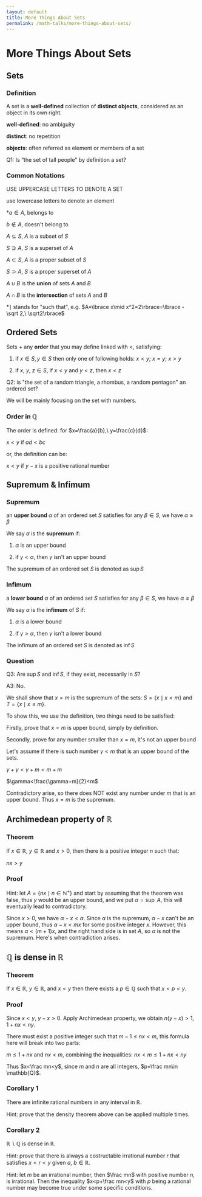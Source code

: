 ```yaml
---
layout: default
title: More Things About Sets
permalink: /math-talks/more-things-about-sets/
---
```


# More Things About Sets

## Sets

### Definition

A set is a **well-defined** collection of **distinct objects**, considered as an object in its own right.

**well-defined**: no ambiguity

**distinct**: no repetition

**objects**: often referred as element or members of a set

Q1: Is “the set of tall people" by definition a set?

### Common Notations

USE UPPERCASE LETTERS TO DENOTE A SET

use lowercase letters to denote an element

*$a\in A$, belongs to

$b\notin A$, doesn't belong to

$A\subseteq S$, $A$ is a subset of $S$

$S\supseteq A$, $S$ is a superset of $A$

$A\subset S$, $A$ is a proper subset of $S$

$S\supset A$, $S$ is a proper superset of $A$

$A\cup B$ is the **union** of sets $A$ and $B$

$A\cap B$ is the **intersection** of sets $A$ and $B$

*$\mid$ stands for "such that", e.g. $A=\lbrace x\mid x^2=2\rbrace=\lbrace - \sqrt 2,\ \sqrt2\rbrace$

## Ordered Sets

Sets + any **order** that you may define linked with <, satisfying:

1. if $x\in S, y\in S$ then only one of following holds:
   $x<y;\ x=y;\ x>y$

2. if $x,\ y,\ z\in S$, if $x<y$ and $y<z$, then $x<z$

Q2: is "the set of a random triangle, a rhombus, a random pentagon" an ordered set?

We will be mainly focusing on the set with numbers.    

### Order in $\mathbb{Q}$

The order is defined: for $x=\frac{a}{b},\ y=\frac{c}{d}$:

$x<y$ if $ad<bc$

or, the definition can be:

$x<y$ if $y-x$ is a positive rational number

## Supremum & Infimum

### Supremum

an **upper bound** $\alpha$ of an ordered set $S$ satisfies for any $\beta\in S$, we have $\alpha\ge\beta$

We say $\alpha$ is the **supremum** if:

1) $\alpha$ is an upper bound

2) if $\gamma<\alpha$, then $\gamma$ isn't an upper bound

The supremum of an ordered set $S$ is denoted as $\sup S$

### Infimum

a **lower bound** $\alpha$ of an ordered set $S$ satisfies for any $\beta\in S$, we have $\alpha\le\beta$

We say $\alpha$ is the **infimum** of $S$ if:

1. $\alpha$ is a lower bound

2. if $\gamma>\alpha$, then $\gamma$ isn't a lower bound

The infimum of an ordered set $S$ is denoted as $\inf S$

### Question

Q3: Are $\sup S$ and $\inf S$, if they exist, necessarily in $S$?

A3: No.

We shall show that $x=m$ is the supremum of the sets: $S=\lbrace x\mid x<m\rbrace$ and $T=\lbrace x\mid x\le m\rbrace$.

To show this, we use the definition, two things need to be satisfied:

Firstly, prove that $x=m$ is upper bound, simply by definition.

Secondly, prove for any number smaller than $x=m$, it's not an upper bound

Let's assume if there is such number $\gamma<m$ that is an upper bound of the sets. 

$\gamma+\gamma<\gamma+m<m+m$

$\gamma<\frac{\gamma+m}{2}<m$

Contradictory arise, so there does NOT exist any number under $m$ that is an upper  bound. Thus $x=m$ is the supremum.

## Archimedean property of $\mathbb{R}$

### Theorem

If $x\in \mathbb{R},\ y\in \mathbb{R}$ and $x>0$, then there is a positive integer $n$ such that:

$nx>y$

### Proof

Hint: let $A=\lbrace nx\mid n\in \mathbb{N}^+\rbrace$ and start by assuming that the theorem was false, thus $y$  would be an upper bound, and we put $\alpha=\sup\ A$, this will eventually lead to contradictory.

Since $x>0$, we have $\alpha-x<\alpha$. Since $\alpha$ is the supremum, $\alpha-x$ can't be an upper bound, thus $\alpha-x<mx$ for some positive integer $x$. However, this means $\alpha<(m+1)x$, and the right hand side is in set $A$, so $\alpha$ is not the supremum. Here's when contradiction arises.

## $\mathbb{Q}$ is dense in $\mathbb{R}$

### Theorem

If $x\in \mathbb{R}$, $y\in \mathbb{R}$, and $x<y$ then there exists a $p\in\mathbb{Q}$ such that $x<p<y$.

### Proof

Since $x<y$, $y-x>0$. Apply Archimedean property, we obtain $n(y-x)>1$, $1+nx<ny$.

There must exist a positive integer such that $m-1\le nx<m$, this formula here will break into two parts:

$m\le 1+nx$ and $nx<m$, combining the inequalities: $nx<m\le1+nx<ny$

Thus $x<\frac mn<y$, since $m$ and $n$ are all integers, $p=\frac mn\in \mathbb{Q}$.

### Corollary 1

There are infinite rational numbers in any interval in $\mathbb{R}$.

Hint: prove that the density theorem above can be applied multiple times.

### Corollary 2

$\mathbb{R}\backslash{\mathbb{Q}}$ is dense in $\mathbb{R}$.

Hint: prove that there is always a costructable irrational number $r$ that satisfies $x<r<y$ given $a,\ b\in \mathbb{R}$.

Hint: let $m$ be an irrational number, then $\frac mn$ with positive number $n$, is irrational. Then the inequality $x<p+\frac mn<y$ with $p$ being a rational number may become true under some specific conditions.
